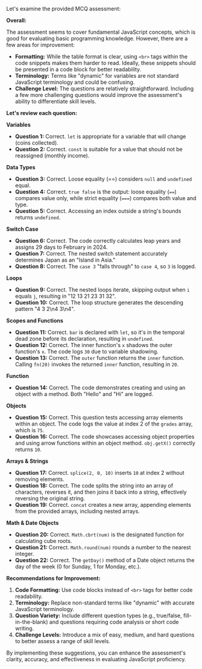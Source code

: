 Let's examine the provided MCQ assessment:

**Overall:**

The assessment seems to cover fundamental JavaScript concepts, which is good for evaluating basic programming knowledge. However, there are a few areas for improvement:

* **Formatting:**  While the table format is clear, using `<br>` tags within the code snippets makes them harder to read. Ideally, these snippets should be presented in a code block for better readability.
* **Terminology:**  Terms like "dynamic" for variables are not standard JavaScript terminology and could be confusing.
* **Challenge Level:**  The questions are relatively straightforward. Including a few more challenging questions would improve the assessment's ability to differentiate skill levels.

**Let's review each question:**

**Variables**

* **Question 1:** Correct. `let` is appropriate for a variable that will change (coins collected).
* **Question 2:** Correct. `const` is suitable for a value that should not be reassigned (monthly income).

**Data Types**

* **Question 3:** Correct. Loose equality (==) considers `null` and `undefined` equal.
* **Question 4:** Correct. `true false` is the output: loose equality (`==`) compares value only, while strict equality (`===`) compares both value and type.
* **Question 5:** Correct. Accessing an index outside a string's bounds returns `undefined`.

**Switch Case**

* **Question 6:** Correct. The code correctly calculates leap years and assigns 29 days to February in 2024.
* **Question 7:** Correct. The nested switch statement accurately determines Japan as an "Island in Asia."
* **Question 8:** Correct.  The `case 3` "falls through" to `case 4`, so `3` is logged.

**Loops**

* **Question 9:** Correct. The nested loops iterate, skipping output when `i` equals `j`, resulting in "12 13 21 23 31 32". 
* **Question 10:** Correct. The loop structure generates the descending pattern "4 3 2\n4 3\n4".

**Scopes and Functions**

* **Question 11:** Correct. `bar` is declared with `let`, so it's in the temporal dead zone before its declaration, resulting in `undefined`.
* **Question 12:** Correct. The inner function's `x` shadows the outer function's `x`. The code logs `30` due to variable shadowing.
* **Question 13:** Correct. The `outer` function returns the `inner` function. Calling `fn(20)` invokes the returned `inner` function, resulting in `20`.

**Function**

* **Question 14:** Correct. The code demonstrates creating and using an object with a method. Both "Hello" and "Hi" are logged.

**Objects**

* **Question 15:** Correct. This question tests accessing array elements within an object. The code logs the value at index 2 of the `grades` array, which is `75`. 
* **Question 16:** Correct. The code showcases accessing object properties and using arrow functions within an object method. `obj.getX()` correctly returns `10`.

**Arrays & Strings**

* **Question 17:** Correct. `splice(2, 0, 10)` inserts `10` at index 2 without removing elements.
* **Question 18:** Correct. The code splits the string into an array of characters, reverses it, and then joins it back into a string, effectively reversing the original string.
* **Question 19:** Correct. `concat` creates a new array, appending elements from the provided arrays, including nested arrays.

**Math & Date Objects**

* **Question 20:** Correct. `Math.cbrt(num)` is the designated function for calculating cube roots.
* **Question 21:** Correct. `Math.round(num)` rounds a number to the nearest integer.
* **Question 22:** Correct. The `getDay()` method of a Date object returns the day of the week (0 for Sunday, 1 for Monday, etc.).

**Recommendations for Improvement:**

1. **Code Formatting:** Use code blocks instead of `<br>` tags for better code readability.
2. **Terminology:** Replace non-standard terms like "dynamic" with accurate JavaScript terminology.
3. **Question Variety:** Include different question types (e.g., true/false, fill-in-the-blank) and questions requiring code analysis or short code writing.
4. **Challenge Levels:** Introduce a mix of easy, medium, and hard questions to better assess a range of skill levels. 

By implementing these suggestions, you can enhance the assessment's clarity, accuracy, and effectiveness in evaluating JavaScript proficiency. 
